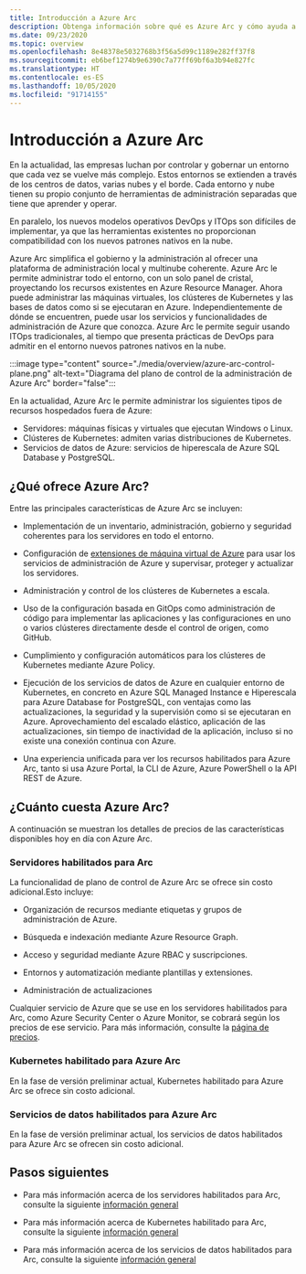 ```yaml
---
title: Introducción a Azure Arc
description: Obtenga información sobre qué es Azure Arc y cómo ayuda a los clientes a habilitar la administración y el gobierno de sus recursos híbridos con otros servicios y características de Azure.
ms.date: 09/23/2020
ms.topic: overview
ms.openlocfilehash: 8e48378e5032768b3f56a5d99c1189e282ff37f8
ms.sourcegitcommit: eb6bef1274b9e6390c7a77ff69bf6a3b94e827fc
ms.translationtype: HT
ms.contentlocale: es-ES
ms.lasthandoff: 10/05/2020
ms.locfileid: "91714155"
---
```

# <a name="azure-arc-overview"></a>Introducción a Azure Arc

En la actualidad, las empresas luchan por controlar y gobernar un entorno que cada vez se vuelve más complejo. Estos entornos se extienden a través de los centros de datos, varias nubes y el borde. Cada entorno y nube tienen su propio conjunto de herramientas de administración separadas que tiene que aprender y operar.

En paralelo, los nuevos modelos operativos DevOps y ITOps son difíciles de implementar, ya que las herramientas existentes no proporcionan compatibilidad con los nuevos patrones nativos en la nube.

Azure Arc simplifica el gobierno y la administración al ofrecer una plataforma de administración local y multinube coherente. Azure Arc le permite administrar todo el entorno, con un solo panel de cristal, proyectando los recursos existentes en Azure Resource Manager. Ahora puede administrar las máquinas virtuales, los clústeres de Kubernetes y las bases de datos como si se ejecutaran en Azure. Independientemente de dónde se encuentren, puede usar los servicios y funcionalidades de administración de Azure que conozca. Azure Arc le permite seguir usando ITOps tradicionales, al tiempo que presenta prácticas de DevOps para admitir en el entorno nuevos patrones nativos en la nube.

:::image type="content" source="./media/overview/azure-arc-control-plane.png" alt-text="Diagrama del plano de control de la administración de Azure Arc" border="false":::

En la actualidad, Azure Arc le permite administrar los siguientes tipos de recursos hospedados fuera de Azure:

* Servidores: máquinas físicas y virtuales que ejecutan Windows o Linux.
* Clústeres de Kubernetes: admiten varias distribuciones de Kubernetes.
* Servicios de datos de Azure: servicios de hiperescala de Azure SQL Database y PostgreSQL.

## <a name="what-does-azure-arc-deliver"></a>¿Qué ofrece Azure Arc?

Entre las principales características de Azure Arc se incluyen:

* Implementación de un inventario, administración, gobierno y seguridad coherentes para los servidores en todo el entorno.

* Configuración de [extensiones de máquina virtual de Azure](./servers/manage-vm-extensions.md) para usar los servicios de administración de Azure y supervisar, proteger y actualizar los servidores.

* Administración y control de los clústeres de Kubernetes a escala.

* Uso de la configuración basada en GitOps como administración de código para implementar las aplicaciones y las configuraciones en uno o varios clústeres directamente desde el control de origen, como GitHub.

* Cumplimiento y configuración automáticos para los clústeres de Kubernetes mediante Azure Policy.

* Ejecución de los servicios de datos de Azure en cualquier entorno de Kubernetes, en concreto en Azure SQL Managed Instance e Hiperescala para Azure Database for PostgreSQL, con ventajas como las actualizaciones, la seguridad y la supervisión como si se ejecutaran en Azure. Aprovechamiento del escalado elástico, aplicación de las actualizaciones, sin tiempo de inactividad de la aplicación, incluso si no existe una conexión continua con Azure.

* Una experiencia unificada para ver los recursos habilitados para Azure Arc, tanto si usa Azure Portal, la CLI de Azure, Azure PowerShell o la API REST de Azure.

## <a name="how-much-does-azure-arc-cost"></a>¿Cuánto cuesta Azure Arc?

A continuación se muestran los detalles de precios de las características disponibles hoy en día con Azure Arc.

### <a name="arc-enabled-servers"></a>Servidores habilitados para Arc

La funcionalidad de plano de control de Azure Arc se ofrece sin costo adicional.Esto incluye:

* Organización de recursos mediante etiquetas y grupos de administración de Azure.

* Búsqueda e indexación mediante Azure Resource Graph.

* Acceso y seguridad mediante Azure RBAC y suscripciones.

* Entornos y automatización mediante plantillas y extensiones.

* Administración de actualizaciones

Cualquier servicio de Azure que se use en los servidores habilitados para Arc, como Azure Security Center o Azure Monitor, se cobrará según los precios de ese servicio. Para más información, consulte la [página de precios](https://azure.microsoft.com/pricing/).

### <a name="azure-arc-enabled-kubernetes"></a>Kubernetes habilitado para Azure Arc

En la fase de versión preliminar actual, Kubernetes habilitado para Azure Arc se ofrece sin costo adicional.

### <a name="azure-arc-enabled-data-services"></a>Servicios de datos habilitados para Azure Arc

En la fase de versión preliminar actual, los servicios de datos habilitados para Azure Arc se ofrecen sin costo adicional.

## <a name="next-steps"></a>Pasos siguientes

* Para más información acerca de los servidores habilitados para Arc, consulte la siguiente [información general](./servers/overview.md)

* Para más información acerca de Kubernetes habilitado para Arc, consulte la siguiente [información general](./kubernetes/overview.md)

* Para más información acerca de los servicios de datos habilitados para Arc, consulte la siguiente [información general](https://azure.microsoft.com/services/azure-arc/hybrid-data-services/)
